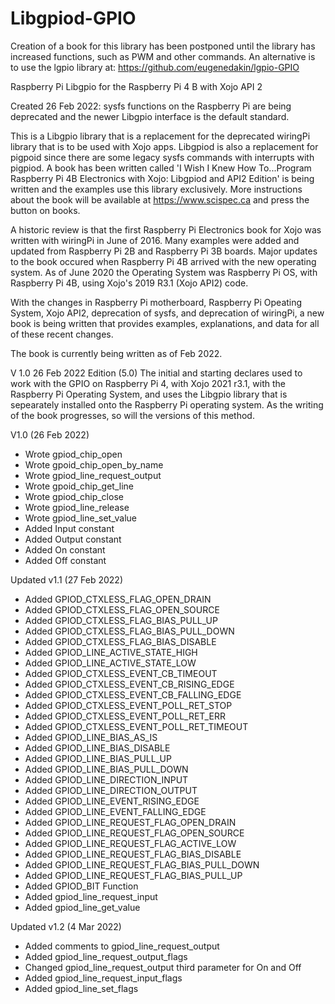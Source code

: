 # Libgpiod-GPIO
Creation of a book for this library has been postponed until the library has increased
functions, such as PWM and other commands. An alternative is to use the lgpio library 
at: https://github.com/eugenedakin/lgpio-GPIO

Raspberry Pi Libgpio for the Raspberry Pi 4 B with Xojo API 2

Created 26 Feb 2022: sysfs functions on the Raspberry Pi are being deprecated and the newer
Libgpio interface is the default standard. 

This is a Libgpio library that is a replacement for the deprecated wiringPi library that
is to be used with Xojo apps. Libgpiod is also a replacement for pigpoid since there are 
some legacy sysfs commands with interrupts with pigpiod. A book has been written called 
'I Wish I Knew How To...Program Raspberry Pi 4B Electronics with Xojo: Libgpiod and API2 Edition' is being written and the 
examples use this library exclusively. More instructions about the book will be available
at https://www.scispec.ca and press the button on books.

A historic review is that the first Raspberry Pi Electronics book for Xojo was written
with wiringPi in June of 2016. Many examples were added and updated from Raspberry Pi 2B and
Raspberry Pi 3B boards. Major updates to the book occured when Raspberry Pi 4B arrived with
the new operating system. As of June 2020 the Operating System was Raspberry Pi OS, with Raspberry Pi 4B, 
using Xojo's 2019 R3.1 (Xojo API2) code. 

With the changes in Raspberry Pi motherboard, Raspberry Pi Opeating System, Xojo API2, 
deprecation of sysfs, and deprecation of wiringPi, a new book is being written that 
provides examples, explanations, and data for all of these recent changes. 

The book is currently being written as of Feb 2022. 

V 1.0 26 Feb 2022 Edition (5.0)
The initial and starting declares used to work with the GPIO on Raspberry Pi 4, 
with Xojo 2021 r3.1, with the Raspberry Pi Operating System, and uses the
Libgpio library that is sepearately installed onto the Raspberry Pi operating system. 
As the writing of the book progresses, so will the versions of this method. 

V1.0 (26 Feb 2022)
 - Wrote gpiod_chip_open
 - Wrote gpoid_chip_open_by_name
 - Wrote gpiod_line_request_output
 - Wrote gpoid_chip_get_line
 - Wrote gpiod_chip_close
 - Wrote gpiod_line_release
 - Wrote gpiod_line_set_value
 - Added Input constant
 - Added Output constant
 - Added On constant
 - Added Off constant

Updated
v1.1 (27 Feb 2022)
 - Added GPIOD_CTXLESS_FLAG_OPEN_DRAIN
 - Added GPIOD_CTXLESS_FLAG_OPEN_SOURCE
 - Added GPIOD_CTXLESS_FLAG_BIAS_PULL_UP
 - Added GPIOD_CTXLESS_FLAG_BIAS_PULL_DOWN
 - Added GPIOD_CTXLESS_FLAG_BIAS_DISABLE
 - Added GPIOD_LINE_ACTIVE_STATE_HIGH
 - Added GPIOD_LINE_ACTIVE_STATE_LOW
 - Added GPIOD_CTXLESS_EVENT_CB_TIMEOUT
 - Added GPIOD_CTXLESS_EVENT_CB_RISING_EDGE
 - Added GPIOD_CTXLESS_EVENT_CB_FALLING_EDGE
 - Added GPIOD_CTXLESS_EVENT_POLL_RET_STOP
 - Added GPIOD_CTXLESS_EVENT_POLL_RET_ERR
 - Added GPIOD_CTXLESS_EVENT_POLL_RET_TIMEOUT
 - Added GPIOD_LINE_BIAS_AS_IS
 - Added GPIOD_LINE_BIAS_DISABLE
 - Added GPIOD_LINE_BIAS_PULL_UP
 - Added GPIOD_LINE_BIAS_PULL_DOWN
 - Added GPIOD_LINE_DIRECTION_INPUT
 - Added GPIOD_LINE_DIRECTION_OUTPUT
 - Added GPIOD_LINE_EVENT_RISING_EDGE
 - Added GPIOD_LINE_EVENT_FALLING_EDGE
 - Added GPIOD_LINE_REQUEST_FLAG_OPEN_DRAIN
 - Added GPIOD_LINE_REQUEST_FLAG_OPEN_SOURCE
 - Added GPIOD_LINE_REQUEST_FLAG_ACTIVE_LOW
 - Added GPIOD_LINE_REQUEST_FLAG_BIAS_DISABLE
 - Added GPIOD_LINE_REQUEST_FLAG_BIAS_PULL_DOWN
 - Added GPIOD_LINE_REQUEST_FLAG_BIAS_PULL_UP
 - Added GPIOD_BIT Function 
 - Added gpiod_line_request_input
 - Added gpiod_line_get_value

Updated v1.2 (4 Mar 2022)

 - Added comments to gpiod_line_request_output
 - Added gpiod_line_request_output_flags
 - Changed gpiod_line_request_output third parameter for On and Off
 - Added gpiod_line_request_input_flags
 - Added gpiod_line_set_flags
